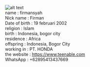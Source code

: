 ![alt text](https://ibb.co/ZT4Gw2S)<br> 
name           : firmansyah<br>
Nick name      : Firman<br>
Date of birth  : 19 februari 2002<br>
religion       : Islam<br>
birth          : Indonesia, bogor city<br>
residence      : Africa<br>
offspring      : Indonesia, Bogor City<br>
working in     : PT. HONDA<br>
the website    : https://www.teenable.com<br>
WhatsApp       : +62895413437669

